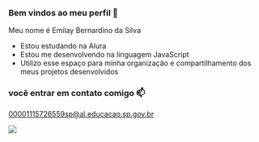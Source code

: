 ### Bem vindos ao meu perfil 💜

Meu nome é Emilay Bernardino da Silva

- Estou estudando na Alura
- Estou me desenvolvendo na linguagem JavaScript
- Utilizo esse espaço para minha organização e compartilhamento dos meus projetos desenvolvidos

### você entrar em contato comigo 📫

00001115726559sp@al.educacao.sp.gov.br




![](https://media.tenor.com/Mr0HIlLPp40AAAAM/bunny-animated.gif)

